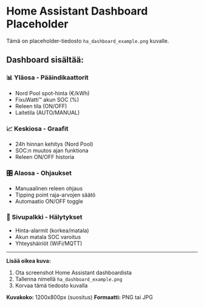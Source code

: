 # Home Assistant Dashboard Placeholder

Tämä on placeholder-tiedosto `ha_dashboard_example.png` kuvalle.

## Dashboard sisältää:

### 📊 Yläosa - Pääindikaattorit
- Nord Pool spot-hinta (€/kWh)
- FixuWatti™ akun SOC (%)
- Releen tila (ON/OFF)
- Laitetila (AUTO/MANUAL)

### 📈 Keskiosa - Graafit
- 24h hinnan kehitys (Nord Pool)
- SOC:n muutos ajan funktiona
- Releen ON/OFF historia

### 🎛️ Alaosa - Ohjaukset
- Manuaalinen releen ohjaus
- Tipping point raja-arvojen säätö
- Automaatio ON/OFF toggle

### 🔔 Sivupalkki - Hälytykset
- Hinta-alarmit (korkea/matala)
- Akun matala SOC varoitus
- Yhteyshäiriöt (WiFi/MQTT)

---

**Lisää oikea kuva:**
1. Ota screenshot Home Assistant dashboardista
2. Tallenna nimellä `ha_dashboard_example.png`
3. Korvaa tämä tiedosto kuvalla

**Kuvakoko:** 1200x800px (suositus)
**Formaatti:** PNG tai JPG
